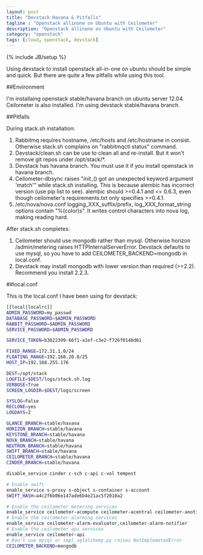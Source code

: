 ```yaml
---
layout: post
title: "Devstack Havana & Pitfalls"
tagline : "Openstack allinone on Ubuntu with Ceilometer"
description: "Openstack allinone on Ubuntu with Ceilometer"
category: "openstack"
tags: [cloud, openstack, devstack]
---
```

{% include JB/setup %}

Using devstack to install openstack all-in-one on ubuntu should be simple and quick. But there are quite a few pitfalls while using this tool.

##Environment

I'm installaing openstack stable/havana branch on ubuntu server 12.04. Ceilometer is also installed. I'm using devstack stable/havana branch.

##Pitfalls

During stack.sh installation:

  1. Rabbitmq requires hostname, /etc/hosts and /etc/hostname in consist. Otherwise stack.sh complains on "rabbitmqctl status" command.
  2. Devstack/clean.sh can be use to clean all and re-install. But it won't remove git repos under /opt/stack/*.
  3. Devstack has havana branch. You must use it if you install openstack in havana branch.
  4. Ceilometer-dbsync raises "_init_\_() got an unexpected keyword argument 'match'" while stack.sh installing. This is because alembic has incorrect version (use pip list to see). alembic should >=0.4.1 and <= 0.6.3, even though ceilometer's requirements.txt only specifies >=0.4.1.
  5. /etc/nova/nova.conf logging_XXX_suffix/prefix, log_XXX_format_string options contain "%(color)s". It writes control characters into nova log, making reading hard.

After stack.sh completes:

  1. Ceilometer should use mongodb rather than mysql. Otherwise horizon /admin/metering raises HTTPInternalServerError. Devstack defaults to use mysql, so you have to add CEILOMETER_BACKEND=mongodb in local.conf.
  2. Devstack may install mongodb with lower version than required (>=2.2). Recommend you install 2.2.3.

##local.conf

This is the local.conf I have been using for devstack:

```bash
[[local|localrc]]
ADMIN_PASSWORD=my_passwd
DATABASE_PASSWORD=$ADMIN_PASSWORD
RABBIT_PASSWORD=$ADMIN_PASSWORD
SERVICE_PASSWORD=$ADMIN_PASSWORD

SERVICE_TOKEN=b3822399-66f1-a1ef-c3e2-f726f0140d61

FIXED_RANGE=172.31.1.0/24
FLOATING_RANGE=192.168.20.0/25
HOST_IP=192.168.255.176

DEST=/opt/stack
LOGFILE=$DEST/logs/stack.sh.log
VERBOSE=True
SCREEN_LOGDIR=$DEST/logs/screen

SYSLOG=False
RECLONE=yes
LOGDAYS=2

GLANCE_BRANCH=stable/havana
HORIZON_BRANCH=stable/havana
KEYSTONE_BRANCH=stable/havana
NOVA_BRANCH=stable/havana
NEUTRON_BRANCH=stable/havana
SWIFT_BRANCH=stable/havana
CEILOMETER_BRANCH=stable/havana
CINDER_BRANCH=stable/havana

disable_service cinder c-sch c-api c-vol tempest

# Enable swift
enable_service s-proxy s-object s-container s-account
SWIFT_HASH=a4c2f6b06e147ade6b4e21ac5f2010a2

# Enable the ceilometer metering services
enable_service ceilometer-acompute ceilometer-acentral ceilometer-anotification ceilometer-collector
# Enable the ceilometer alarming services
enable_service ceilometer-alarm-evaluator,ceilometer-alarm-notifier
# Enable the ceilometer api services
enable_service ceilometer-api
# Don't use mysql or impl_sqlalchemy.py raises NotImplemetedError
CEILOMETER_BACKEND=mongodb
```
